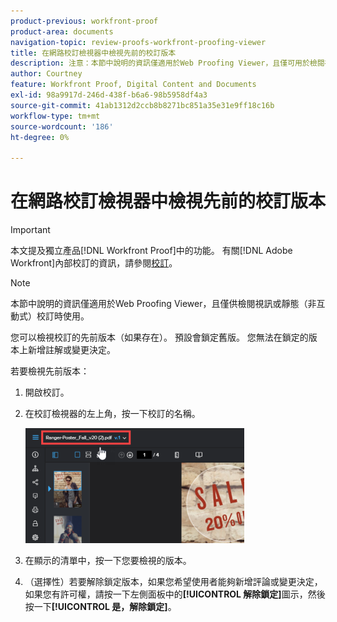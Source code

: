 ```yaml
---
product-previous: workfront-proof
product-area: documents
navigation-topic: review-proofs-workfront-proofing-viewer
title: 在網路校訂檢視器中檢視先前的校訂版本
description: 注意：本節中說明的資訊僅適用於Web Proofing Viewer，且僅可用於檢閱視訊或靜態（非互動式）校訂時。
author: Courtney
feature: Workfront Proof, Digital Content and Documents
exl-id: 98a9917d-246d-438f-b6a6-98b5958df4a3
source-git-commit: 41ab1312d2ccb8b8271bc851a35e31e9ff18c16b
workflow-type: tm+mt
source-wordcount: '186'
ht-degree: 0%

---
```


# 在網路校訂檢視器中檢視先前的校訂版本

>[!IMPORTANT]
>
>本文提及獨立產品[!DNL Workfront Proof]中的功能。 有關[!DNL Adobe Workfront]內部校訂的資訊，請參閱[校訂](../../../review-and-approve-work/proofing/proofing.md)。

>[!NOTE]
>
>本節中說明的資訊僅適用於Web Proofing Viewer，且僅供檢閱視訊或靜態（非互動式）校訂時使用。

您可以檢視校訂的先前版本（如果存在）。 預設會鎖定舊版。 您無法在鎖定的版本上新增註解或變更決定。

若要檢視先前版本：

1. 開啟校訂。
1. 在校訂檢視器的左上角，按一下校訂的名稱。

   ![phq_viewer_version.png](assets/phq-viewer-version-350x184.png)

1. 在顯示的清單中，按一下您要檢視的版本。
1. （選擇性）若要解除鎖定版本，如果您希望使用者能夠新增評論或變更決定，如果您有許可權，請按一下左側面板中的&#x200B;**[!UICONTROL 解除鎖定]**&#x200B;圖示，然後按一下&#x200B;**[!UICONTROL 是，解除鎖定]**。
